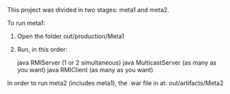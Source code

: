 This project was divided in two stages: meta1 and meta2.

To run meta1:

1) Open the folder out/production/Meta1
2) Run, in this order:

	java RMIServer (1 or 2 simultaneous)
	java MulticastServer (as many as you want)
	java RMIClient (as many as you want)

In order to run meta2 (includes meta1), the .war file in at: out/artifacts/Meta2